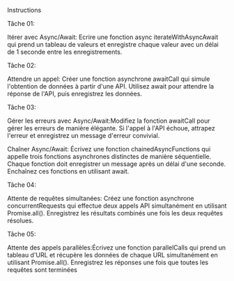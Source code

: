 Instructions

 

Tâche 01:

Itérer avec Async/Await: Ecrire une fonction async iterateWithAsyncAwait qui prend un tableau de valeurs et enregistre chaque valeur avec un délai de 1 seconde entre les enregistrements.

Tâche 02:

Attendre un appel: Créer une fonction asynchrone awaitCall qui simule l'obtention de données à partir d'une API. Utilisez await pour attendre la réponse de l'API, puis enregistrez les données.

Tâche 03:

Gérer les erreurs avec Async/Await:Modifiez la fonction awaitCall pour gérer les erreurs de manière élégante. Si l'appel à l'API échoue, attrapez l'erreur et enregistrez un message d'erreur convivial.

Chaîner Async/Await: Écrivez une fonction chainedAsyncFunctions qui appelle trois fonctions asynchrones distinctes de manière séquentielle. Chaque fonction doit enregistrer un message après un délai d'une seconde. Enchaînez ces fonctions en utilisant await.

Tâche 04:

Attente de requêtes simultanées: Créez une fonction asynchrone concurrentRequests qui effectue deux appels API simultanément en utilisant Promise.all(). Enregistrez les résultats combinés une fois les deux requêtes résolues.

Tâche 05:

Attente des appels parallèles:Écrivez une fonction parallelCalls qui prend un tableau d'URL et récupère les données de chaque URL simultanément en utilisant Promise.all(). Enregistrez les réponses une fois que toutes les requêtes sont terminées
